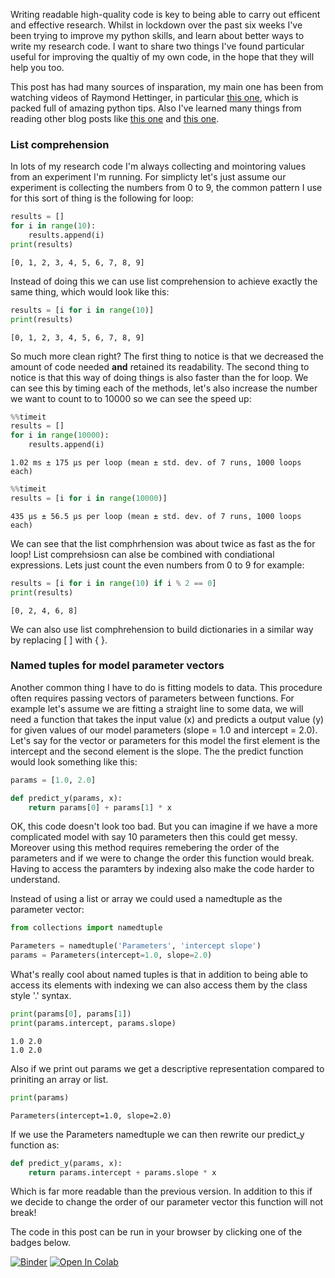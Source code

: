 
Writing readable high-quality code is key to being able to carry out efficent and effective research. Whilst in lockdown over the past six weeks I've been trying to improve my python skills, and learn about better ways to write my research code. I want to share two things I've found particular useful for improving the qualtiy of my own code, in the hope that they will help you too. 

This post has had many sources of insparation, my main one has been from watching videos of Raymond Hettinger, in particular [this one](https://www.youtube.com/watch?v=OSGv2VnC0go), which is packed full of amazing python tips. Also I've learned many things from reading other blog posts like [this one](https://medium.com/the-andela-way/idiomatic-python-coding-the-smart-way-cc560fa5f1d6) and [this one](https://docs.python-guide.org/writing/style/). 

### List comprehension

In lots of my research code I'm always collecting and mointoring values from an experiment I'm running. For simplicty let's just assume our experiment is collecting the numbers from 0 to 9, the common pattern I use for this sort of thing is the following for loop: 


```python
results = []
for i in range(10):
    results.append(i)
print(results)
```

    [0, 1, 2, 3, 4, 5, 6, 7, 8, 9]


Instead of doing this we can use list comprehension to achieve exactly the same thing, which would look like this:


```python
results = [i for i in range(10)]
print(results)
```

    [0, 1, 2, 3, 4, 5, 6, 7, 8, 9]


So much more clean right? The first thing to notice is that we decreased the amount of code needed **and** retained its readability. The second thing to notice is that this way of doing things is also faster than the for loop. We can see this by timing each of the methods, let's also increase the number we want to count to to 10000 so we can see the speed up:


```python
%%timeit
results = []
for i in range(10000):
    results.append(i)
```

    1.02 ms ± 175 µs per loop (mean ± std. dev. of 7 runs, 1000 loops each)



```python
%%timeit
results = [i for i in range(10000)]
```

    435 µs ± 56.5 µs per loop (mean ± std. dev. of 7 runs, 1000 loops each)


We can see that the list comphrhension was about twice as fast as the for loop! List comprehsiosn can alse be combined with condiational expressions. Lets just count the even numbers from 0 to 9 for example:


```python
results = [i for i in range(10) if i % 2 == 0]
print(results)
```

    [0, 2, 4, 6, 8]


We can also use list comphrehension to build dictionaries in a similar way by replacing \[ \] with \{ \}.

### Named tuples for model parameter vectors

Another common thing I have to do is fitting models to data. This procedure often requires passing vectors of parameters between functions. For example let's assume we are fitting a straight line to some data, we will need a function that takes the input value (x) and predicts a output value (y) for given values of our model parameters (slope = 1.0 and intercept = 2.0). Let's say for the vector or parameters for this model the first element is the intercept and the second element is the slope. The the predict function would look something like this:


```python
params = [1.0, 2.0]

def predict_y(params, x):
    return params[0] + params[1] * x
```

OK, this code doesn't look too bad. But you can imagine if we have a more complicated model with say 10 parameters then this could get messy. Moreover using this method requires remebering the order of the parameters and if we were to change the order this function would break. Having to access the paramters by indexing also make the code harder to understand. 

Instead of using a list or array we could used a namedtuple as the parameter vector:


```python
from collections import namedtuple

Parameters = namedtuple('Parameters', 'intercept slope')
params = Parameters(intercept=1.0, slope=2.0)
```

What's really cool about named tuples is that in addition to being able to access its elements with indexing we can also access them by the class style '.' syntax. 


```python
print(params[0], params[1])
print(params.intercept, params.slope)
```

    1.0 2.0
    1.0 2.0


Also if we print out params we get a descriptive representation compared to priniting an array or list.


```python
print(params)
```

    Parameters(intercept=1.0, slope=2.0)


If we use the Parameters namedtuple we can then rewrite our predict_y function as:


```python
def predict_y(params, x):
    return params.intercept + params.slope * x
```

Which is far more readable than the previous version. In addition to this if we decide to change the order of our parameter vector this function will not break!

The code in this post can be run in your browser by clicking one of the badges below.

[![Binder](https://mybinder.org/badge_logo.svg#badge)](https://mybinder.org/v2/gh/astrophpeter/astrophpeter.github.io/master?filepath=2020-01-1-jupyter-notebook-test.ipynb) [![Open In Colab](https://colab.research.google.com/assets/colab-badge.svg#badge)](https://colab.research.google.com/github/astrophpeter/astrophpeter.github.io/blob/master/2020-01-1-jupyter-notebook-test.ipynb)
